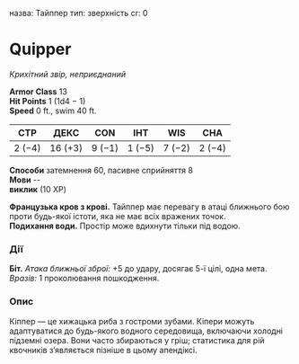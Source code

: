 назва: Тайппер тип: зверхність cr: 0

# Quipper
_Крихітний звір, неприєднаний_

**Armor Class** 13    
**Hit Points** 1 (1d4 − 1)    
**Speed** 0 ft., swim 40 ft.

| СТР    | ДЕКС    | CON    | ІНТ    | WIS    | CHA    |
| ------ | ------- | ------ | ------ | ------ | ------ |
| 2 (−4) | 16 (+3) | 9 (−1) | 1 (−5) | 7 (−2) | 2 (−4) |

**Способи** затемнення 60, пасивне сприйняття 8    
**Мови** --    
**виклик** (10 XP)

**Французька кров з крові.** Тайппер має перевагу в атаці ближнього бою проти будь-якої істоти, яка не має всіх вражених точок.    
**Подихання води.** Простір може вдихнути тільки під водою.

### Дії
**Біт.** _Атака ближньої зброї:_ +5 до удару, досягає 5-ї цілі, одна мета. _Вразів:_ 1 проколювання пошкодження.

### Опис
Кіппер — це хижацька риба з гостроми зубами. Кіпери можуть адаптуватися до будь-якого водного середовища, включаючи холодні підземні озера. Вони часто збираються у гріш; статистика для рій квочників з’являється пізніше в цьому апендіксі. 